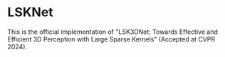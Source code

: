 # LSKNet
This is the official implementation of "LSK3DNet: Towards Effective and Efficient 3D Perception with Large Sparse Kernels" (Accepted at CVPR 2024).
